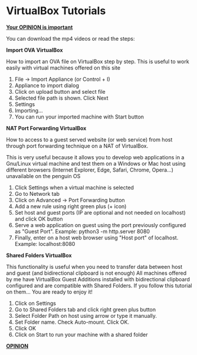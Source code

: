 # VirtualBox Tutorials 

[**Your OPINION is important**](https://github.com/Virtual-Machines/VirtualBox-Tutorials/issues/1)

You can download the mp4 videos or read the steps:

**Import OVA VirtualBox**

How to import an OVA file on VirtualBox step by step. This is useful to work easily with virtual machines offered on this site
1. File -> Import Appliance (or Control + I)
2. Appliance to import dialog 
3. Click on upload button and select file
4. Selected file path is shown. Click Next
5. Settings
6. Importing...
7. You can run your imported machine with Start button


**NAT Port Forwarding VirtualBox**

How to access to a guest served website (or web service) from host through port forwarding technique on a NAT of VirtualBox.

This is very useful because it allows you to develop web applications in a Gnu/Linux virtual machine and test them on a Windows or Mac host using different browsers (Internet Explorer, Edge, Safari, Chrome, Opera...) unavailable on the penguin OS

1. Click Settings when a virtual machine is selected
2. Go to Network tab
3. Click on Advanced -> Port Forwarding button
4. Add a new rule using right green plus (+ icon)
5. Set host and guest ports (IP are optional and not needed on localhost) and click OK  button
6.  Serve a web application on guest using the port previously configured as "Guest Port". Example: python3 -m http.server 8080
7. Finally, enter on a host web browser using  "Host port" of localhost. Example: localhost:8080


**Shared Folders VirtualBox**

This functionality is useful when you need to transfer data between host and guest (and bidirectional clipboard is not enough)
All machines offered by me have VirtualBox Guest Additions installed with bidirectional clipboard configured and are compatible with Shared Folders. If you follow this tutorial on them... You are ready to enjoy it!
1. Click on Settings
2. Go to Shared Folders tab and click right green plus button
3. Select Folder Path on host using arrow or type it manually. 
4. Set Folder name. Check Auto-mount. Click OK.
5. Click OK
6. Click on Start to run your machine with a shared folder

[**OPINION**](https://github.com/Virtual-Machines/VirtualBox-Tutorials/issues/1)
